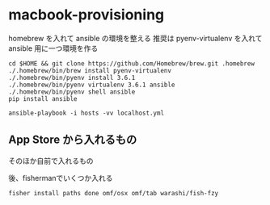 # macbook-provisioning
homebrew を入れて ansible の環境を整える
推奨は pyenv-virtualenv を入れて ansible 用に一つ環境を作る
```
cd $HOME && git clone https://github.com/Homebrew/brew.git .homebrew
./.homebrew/bin/brew install pyenv-virtualenv
./.homebrew/bin/pyenv install 3.6.1
./.homebrew/bin/pyenv virtualenv 3.6.1 ansible
./.homebrew/bin/pyenv shell ansible
pip install ansible
```

```
ansible-playbook -i hosts -vv localhost.yml
```

App Store から入れるもの
- 

そのほか自前で入れるもの

後、fishermanでいくつか入れる
```
fisher install paths done omf/osx omf/tab warashi/fish-fzy 
```
